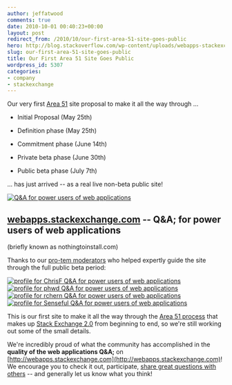```yaml
---
author: jeffatwood
comments: true
date: 2010-10-01 00:40:23+00:00
layout: post
redirect_from: /2010/10/our-first-area-51-site-goes-public
hero: http://blog.stackoverflow.com/wp-content/uploads/webapps-stackexchange-logo.png
slug: our-first-area-51-site-goes-public
title: Our First Area 51 Site Goes Public
wordpress_id: 5307
categories:
- company
- stackexchange
---
```


Our very first [Area 51](http://area51.stackexchange.com) site proposal to make it all the way through ...





  * Initial Proposal (May 25th)

  * Definition phase (May 25th)

  * Commitment phase (June 14th)

  * Private beta phase (June 30th)

  * Public beta phase (July 7th)


... has just arrived -- as a real live non-beta public site! 

[![Q&A for power users of web applications](http://blog.stackoverflow.com/wp-content/uploads/webapps-stackexchange-logo.png)](http://webapps.stackexchange.com)


## [webapps.stackexchange.com](http://webapps.stackexchange.com) -- Q&A; for power users of web applications



(briefly known as nothingtoinstall.com)

Thanks to our [pro-tem moderators](http://blog.stackoverflow.com/2010/07/moderator-pro-tempore/) who helped expertly guide the site through the full public beta period:

[![profile for ChrisF Q&A for power users of web applications](http://webapps.stackexchange.com/users/flair/21.png)](http://webapps.stackexchange.com/users/21/chrisf) [![profile for phwd Q&A for power users of web applications](http://webapps.stackexchange.com/users/flair/40.png)](http://webapps.stackexchange.com/users/40/phwd) [![profile for rchern Q&A for power users of web applications](http://webapps.stackexchange.com/users/flair/416.png)](http://webapps.stackexchange.com/users/416/rchern) [![profile for Senseful Q&A for power users of web applications](http://webapps.stackexchange.com/users/flair/207.png)](http://webapps.stackexchange.com/users/207/senseful)

This is our first site to make it all the way through the [Area 51 process](http://area51.stackexchange.com/faq) that makes up [Stack Exchange 2.0](http://blog.stackoverflow.com/2010/04/changes-to-stack-exchange/) from beginning to end, so we're still working out some of the small details.

We're incredibly proud of what the community has accomplished in the **quality of the web applications Q&A;** on [http://webapps.stackexchange.com](http://webapps.stackexchange.com)! We encourage you to check it out, participate, [share great questions with others](http://blog.stackoverflow.com/2010/09/announcer-booster-and-publicist-badges/) -- and generally let us know what you think!

